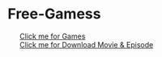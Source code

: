 # Free-Gamess
<ol>
<a href="https://deepakprajapat31.github.io/Free-Gamess/Free-Gamess"> Click me for Games
<br>
<a href="https://deepakprajapat31.github.io/Free-Gamess/Download.html"> Click me for Download Movie & Episode
</ol>
 
